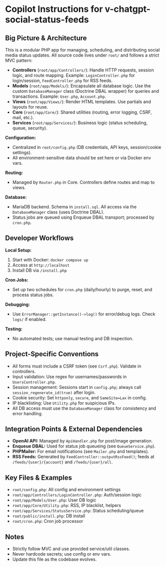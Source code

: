 
# Copilot Instructions for v-chatgpt-social-status-feeds

## Big Picture & Architecture
This is a modular PHP app for managing, scheduling, and distributing social media status updates. All source code lives under `root/` and follows a strict MVC pattern:
- **Controllers** (`root/app/Controllers/`): Handle HTTP requests, session logic, and route mapping. Example: `LoginController.php` for login/session, `FeedController.php` for RSS feeds.
- **Models** (`root/app/Models/`): Encapsulate all database logic. Use the custom `DatabaseManager` class (Doctrine DBAL wrapper) for queries and transactions. Example: `User.php`, `Account.php`.
- **Views** (`root/app/Views/`): Render HTML templates. Use partials and layouts for reuse.
- **Core** (`root/app/Core/`): Shared utilities (routing, error logging, CSRF, mail, etc.).
- **Services** (`root/app/Services/`): Business logic (status scheduling, queue, security).

**Configuration:**
- Centralized in `root/config.php` (DB credentials, API keys, session/cookie settings).
- All environment-sensitive data should be set here or via Docker env vars.

**Routing:**
- Managed by `Router.php` in Core. Controllers define routes and map to views.

**Database:**
- MariaDB backend. Schema in `install.sql`. All access via the `DatabaseManager` class (uses Doctrine DBAL).
- Status jobs are queued using Enqueue DBAL transport; processed by `cron.php`.

## Developer Workflows
**Local Setup:**
1. Start with Docker: `docker compose up`
2. Access at `http://localhost`
3. Install DB via `/install.php`

**Cron Jobs:**
- Set up two schedules for `cron.php` (daily/hourly) to purge, reset, and process status jobs.

**Debugging:**
- Use `ErrorManager::getInstance()->log()` for error/debug logs. Check `logs/` if enabled.

**Testing:**
- No automated tests; use manual testing and DB inspection.

## Project-Specific Conventions
- All forms must include a CSRF token (see `Csrf.php`). Validate in controllers.
- Input validation: Use regex for usernames/passwords in `UsersController.php`.
- Session management: Sessions start in `config.php`; always call `session_regenerate_id(true)` after login.
- Cookie security: Set `httponly`, `secure`, and `SameSite=Lax` in config.
- IP blacklisting: Use `Utility.php` for suspicious IPs.
- All DB access must use the `DatabaseManager` class for consistency and error handling.

## Integration Points & External Dependencies
- **OpenAI API:** Managed by `ApiHandler.php` for post/image generation.
- **Enqueue DBAL:** Used for status job queueing (see `QueueService.php`).
- **PHPMailer:** For email notifications (see `Mailer.php` and templates).
- **RSS Feeds:** Generated by `FeedController::outputRssFeed()`; feeds at `/feeds/{user}/{account}` and `/feeds/{user}/all`.

## Key Files & Examples
- `root/config.php`: All config and environment settings
- `root/app/Controllers/LoginController.php`: Auth/session logic
- `root/app/Models/User.php`: User DB logic
- `root/app/Core/Utility.php`: RSS, IP blacklist, helpers
- `root/app/Services/StatusService.php`: Status scheduling/queue
- `root/public/install.php`: DB install
- `root/cron.php`: Cron job processor

## Notes
- Strictly follow MVC and use provided service/util classes.
- Never hardcode secrets; use config or env vars.
- Update this file as the codebase evolves.

